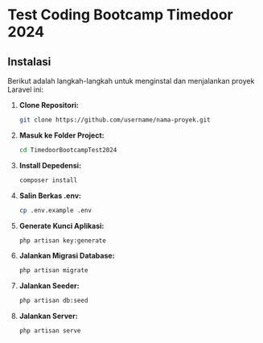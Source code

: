 # Test Coding Bootcamp Timedoor 2024

## Instalasi

Berikut adalah langkah-langkah untuk menginstal dan menjalankan proyek Laravel ini:

1. **Clone Repositori:**

   ```bash
   git clone https://github.com/username/nama-proyek.git

2. **Masuk ke Folder Project:**

   ```bash
   cd TimedoorBootcampTest2024

3. **Install Depedensi:**

   ```bash
   composer install

4. **Salin Berkas .env:**

   ```bash
   cp .env.example .env

5. **Generate Kunci Aplikasi:**

    ```bash
    php artisan key:generate

6. **Jalankan Migrasi Database:**

   ```bash
   php artisan migrate

7. **Jalankan Seeder:**

   ```bash
   php artisan db:seed

8. **Jalankan Server:**

   ```bash
   php artisan serve

